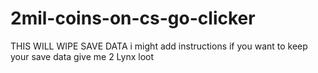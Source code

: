 # 2mil-coins-on-cs-go-clicker
THIS WILL WIPE SAVE DATA 
i might add instructions 
if you want to keep your save data give me 2 Lynx loot
